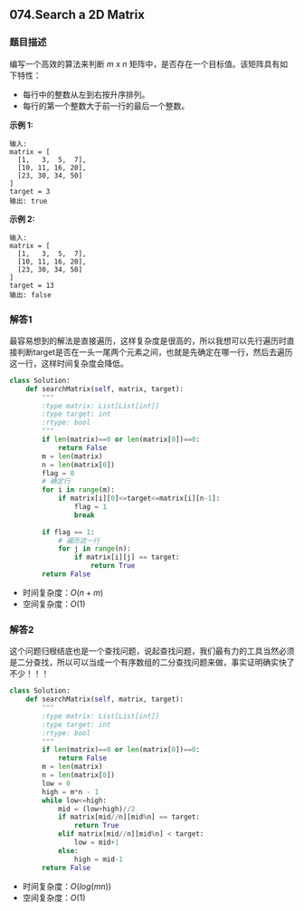 ## 074.Search a 2D Matrix

### 题目描述

编写一个高效的算法来判断 *m* x *n* 矩阵中，是否存在一个目标值。该矩阵具有如下特性：

- 每行中的整数从左到右按升序排列。
- 每行的第一个整数大于前一行的最后一个整数。

**示例 1:**

```
输入:
matrix = [
  [1,   3,  5,  7],
  [10, 11, 16, 20],
  [23, 30, 34, 50]
]
target = 3
输出: true
```

**示例 2:**

```
输入:
matrix = [
  [1,   3,  5,  7],
  [10, 11, 16, 20],
  [23, 30, 34, 50]
]
target = 13
输出: false
```

### 解答1

​	最容易想到的解法是直接遍历，这样复杂度是很高的，所以我想可以先行遍历时直接判断target是否在一头一尾两个元素之间，也就是先确定在哪一行，然后去遍历这一行，这样时间复杂度会降低。

```python
class Solution:
    def searchMatrix(self, matrix, target):
        """
        :type matrix: List[List[int]]
        :type target: int
        :rtype: bool
        """
        if len(matrix)==0 or len(matrix[0])==0:
            return False
        m = len(matrix)
        n = len(matrix[0])
        flag = 0
        # 确定行
        for i in range(m):
            if matrix[i][0]<=target<=matrix[i][n-1]:
                flag = 1
                break
          
        if flag == 1:
            # 遍历这一行
            for j in range(n):
                if matrix[i][j] == target:
                    return True
        return False
```

- 时间复杂度：$O(n+m)$
- 空间复杂度：$O(1)$ 



### 解答2

​	这个问题归根结底也是一个查找问题，说起查找问题，我们最有力的工具当然必须是二分查找，所以可以当成一个有序数组的二分查找问题来做，事实证明确实快了不少！！！

```python
class Solution:
    def searchMatrix(self, matrix, target):
        """
        :type matrix: List[List[int]]
        :type target: int
        :rtype: bool
        """
        if len(matrix)==0 or len(matrix[0])==0:
            return False
        m = len(matrix)
        n = len(matrix[0])
        low = 0
        high = m*n - 1
        while low<=high:
            mid = (low+high)//2
            if matrix[mid//n][mid%n] == target:
                return True
            elif matrix[mid//n][mid%n] < target:
                low = mid+1
            else:
                high = mid-1
        return False
```

- 时间复杂度：$O(log(mn))$
- 空间复杂度：$O(1)$ 

